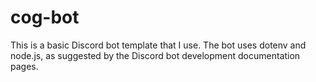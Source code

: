 # cog-bot

This is a basic Discord bot template that I use.
The bot uses dotenv and node.js, as suggested by the Discord bot development documentation pages.
